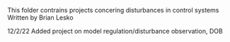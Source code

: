 
This folder contrains projects concering disturbances in control systems
Written by Brian Lesko

12/2/22 Added project on model regulation/disturbance observation, DOB
